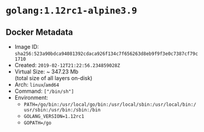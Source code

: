 # `golang:1.12rc1-alpine3.9`

## Docker Metadata

- Image ID: `sha256:523a90bdca94081392cdaca926f134c7f656263d8eb9f9f3e0c7387cf79c1710`
- Created: `2019-02-12T21:22:56.234859028Z`
- Virtual Size: ~ 347.23 Mb  
  (total size of all layers on-disk)
- Arch: `linux`/`amd64`
- Command: `["/bin/sh"]`
- Environment:
  - `PATH=/go/bin:/usr/local/go/bin:/usr/local/sbin:/usr/local/bin:/usr/sbin:/usr/bin:/sbin:/bin`
  - `GOLANG_VERSION=1.12rc1`
  - `GOPATH=/go`
